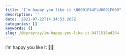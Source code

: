 ```yaml
---
title: "I’m happy you like it \U0001F64F\U0001F609"
description: ''
date: '2021-07-22T14:34:53.265Z'
categories: []
keywords: []
slug: /@byrayray/im-happy-you-like-it-9471518ad264
---
```


I’m happy you like it 🙏😉
